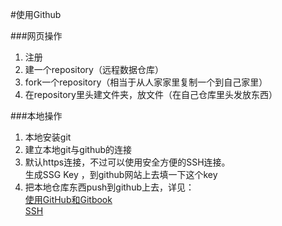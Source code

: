 #使用Github

###网页操作

1. 注册
2. 建一个repository（远程数据仓库）
3. fork一个repository（相当于从人家家里复制一个到自己家里）
4. 在repository里头建文件夹，放文件（在自己仓库里头发放东西）


###本地操作
1. 本地安装git
2. 建立本地git与github的连接
3. 默认https连接，不过可以使用安全方便的SSH连接。  
生成SSG Key ，到github网站上去填一下这个key  
4. 把本地仓库东西push到github上去，详见：   
[使用GitHub和Gitbook](wiki/push_github_gitbook.md)  
[SSH](wiki/UsingSSH.md)
 